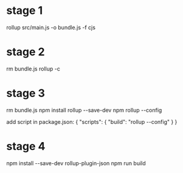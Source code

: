 # stage 1

rollup src/main.js -o bundle.js -f cjs

# stage 2

rm bundle.js
rollup -c

# stage 3

rm bundle.js
npm install rollup --save-dev
npm rollup --config

add script in package.json:
{
    "scripts": {
        "build": "rollup --config"
    }
}

# stage 4

npm install --save-dev rollup-plugin-json
npm run build
